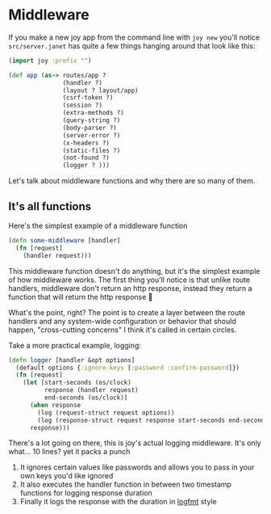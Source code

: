 # Middleware

If you make a new joy app from the command line with `joy new` you'll notice `src/server.janet` has quite a few things hanging around that look like this:

```clojure
(import joy :prefix "")

(def app (as-> routes/app ?
               (handler ?)
               (layout ? layout/app)
               (csrf-token ?)
               (session ?)
               (extra-methods ?)
               (query-string ?)
               (body-parser ?)
               (server-error ?)
               (x-headers ?)
               (static-files ?)
               (not-found ?)
               (logger ? )))
```

Let's talk about middleware functions and why there are so many of them.

## It's all functions

Here's the simplest example of a middleware function

```clojure
(defn some-middleware [handler]
  (fn [request]
    (handler request)))
```

This middleware function doesn't do anything, but it's the simplest example of how middleware works.
The first thing you'll notice is that unlike route handlers, middleware don't return an http response, instead they return a function that will return the http response 🤯

What's the point, right? The point is to create a layer between the route handlers and any system-wide configuration or behavior that should happen, "cross-cutting concerns" I think it's called in certain circles.

Take a more practical example, logging:

```clojure
(defn logger [handler &opt options]
  (default options {:ignore-keys [:password :confirm-password]})
  (fn [request]
    (let [start-seconds (os/clock)
          response (handler request)
          end-seconds (os/clock)]
      (when response
        (log (request-struct request options))
        (log (response-struct request response start-seconds end-seconds)))
      response)))
```

There's a lot going on there, this is joy's actual logging middleware. It's only what... 10 lines? yet it packs a punch

1. It ignores certain values like passwords and allows you to pass in your own keys you'd like ignored
2. It also executes the handler function in between two timestamp functions for logging response duration
3. Finally it logs the response with the duration in [logfmt](https://www.brandur.org/logfmt) style
